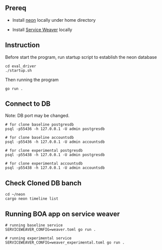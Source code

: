 ## Prereq
- Install [neon](https://github.com/neondatabase/neon) locally under home directory

- Install [Service Weaver](https://serviceweaver.dev/docs.html#what-is-service-weaver) locally

## Instruction
Before start the program, run startup script to establish the neon database
```shell
cd eval_driver
./startup.sh
```

Then running the program
```shell
go run .
```

## Connect to DB
Note: DB port may be changed.
```shell
# for clone baseline postgresdb
psql -p55436 -h 127.0.0.1 -U admin postgresdb

# for clone baseline accountsdb
psql -p55436 -h 127.0.0.1 -U admin accountsdb

# for clone experimental postgresdb
psql -p55438 -h 127.0.0.1 -U admin postgresdb

# for clone experimental accountsdb
psql -p55438 -h 127.0.0.1 -U admin accountsdb
```

## Check Cloned DB banch
```shell
cd ~/neon
cargo neon timeline list
```

## Running BOA app on service weaver 
```shell
# running baseline service
SERVICEWEAVER_CONFIG=weaver.toml go run .

# running experimental service
SERVICEWEAVER_CONFIG=weaver_experimental.toml go run .
```